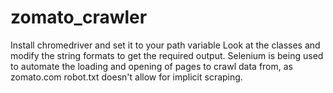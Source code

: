 # zomato_crawler
Install chromedriver and set it to your path variable
Look at the classes and modify the string formats to get the required output. 
Selenium is being used to automate the loading and opening of pages to crawl data from, as zomato.com robot.txt doesn't allow for implicit scraping.
